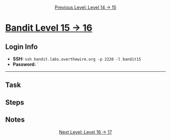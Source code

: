 <p align="center">
<a href="level-14→15.md">Previous Level: Level 14 → 15</a>
</p>

# [Bandit Level 15 → 16](https://overthewire.org/wargames/bandit/bandit16.html)

## Login Info
- **SSH:** `ssh bandit.labs.overthewire.org -p 2220 -l bandit15`
- **Password:** `

---

## Task 


## Steps    


## Notes





<p align="center">
<a href="level-16→17.md">Next Level: Level 16 → 17</a>
</p>


